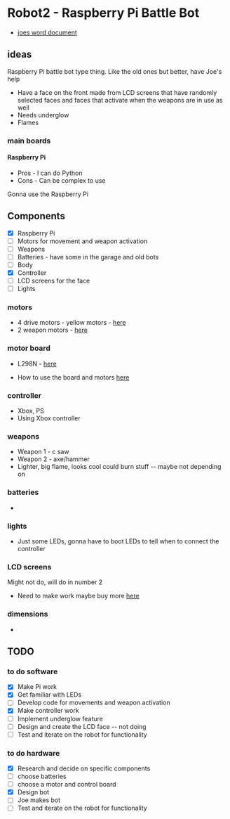 # Robot2 - Raspberry Pi Battle Bot

- [joes word document](https://macclesfieldac-my.sharepoint.com/:w:/r/personal/185357_macclesfield_ac_uk/Documents/robot%202%20initial%20thoughts.docx?d=w63a2e96dc0ea49afba2ec593eb38b3d0&csf=1&web=1&e=k7cgjb)

## ideas 
Raspberry Pi battle bot type thing. Like the old ones but better, have Joe's help 
- Have a face on the front made from LCD screens that have randomly selected faces and faces that activate when the weapons are in use as well
- Needs underglow
- Flames 

### main boards
#### Raspberry Pi 
- Pros - I can do Python
- Cons - Can be complex to use

Gonna use the Raspberry Pi

## Components
- [x] Raspberry Pi
- [ ] Motors for movement and weapon activation
- [ ] Weapons 
- [ ] Batteries - have some in the garage and old bots
- [ ] Body
- [x] Controller
- [ ] LCD screens for the face
- [ ] Lights

### motors 
- 4 drive motors - yellow motors - [here](https://thepihut.com/products/dc-gearbox-motor-tt-motor-200rpm-3-to-6vdc)
- 2 weapon motors - [here](http://www.kyle-seaford.co.uk/)

### motor board 
- L298N - [here](https://thepihut.com/products/l298n-motor-stepper-driver?variant=31985562550334&currency=GBP&utm_medium=product_sync&utm_source=google&utm_content=sag_organic&utm_campaign=sag_organic&gad_source=1&gclid=CjwKCAiAuYuvBhApEiwAzq_YiQP_dD8LBw_XjnlppSZOwdWFIbAJQSApgeaOUpGNBAz5ulBfAQGCDhoCdPAQAvD_BwE#product-reviews)

- How to use the board and motors [here](https://ozeki.hu/p_3002-how-to-setup-a-dc-motor-on-raspberry-pi.html)

### controller
- Xbox, PS
- Using Xbox controller

### weapons 
- Weapon 1 - c saw
- Weapon 2 - axe/hammer
- Lighter, big flame, looks cool could burn stuff -- maybe not depending on

### batteries
- 

### lights 
- Just some LEDs, gonna have to boot LEDs to tell when to connect the controller 

### LCD screens 
Might not do, will do in number 2 
- Need to make work maybe buy more [here](https://www.winstar.com.tw/products/character-lcd-display-module/dot-matrix-lcd-module.html)

### dimensions  
- 

## TODO
### to do software 
- [x] Make Pi work
- [x] Get familiar with LEDs 
- [ ] Develop code for movements and weapon activation
- [x] Make controller work 
- [ ] Implement underglow feature
- [ ] Design and create the LCD face -- not doing 
- [ ] Test and iterate on the robot for functionality

### to do hardware 
- [x] Research and decide on specific components
- [ ] choose batteries 
- [ ] choose a motor and control board
- [x] Design bot
- [ ] Joe makes bot
- [ ] Test and iterate on the robot for functionality
